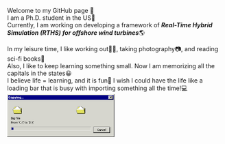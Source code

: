 Welcome to my GitHub page 🙌  
I am a Ph.D. student in the US🗽  
Currently, I am working on developing a framework of ***Real-Time Hybrid Simulation (RTHS) for offshore wind turbines***🌎  

In my leisure time, I like working out🏋️‍♀️, taking photography📷, and reading sci-fi books📖  
Also, I like to keep learning something small. Now I am memorizing all the capitals in the states😀  
I believe life = learning, and it is fun🎈 I wish I could have the life like a loading bar that is busy with importing something all the time!💻  
<img src="https://github.com/AkiriSeki/AkiriSeki/blob/main/loading_bar.gif" width="250" height="100"/>
